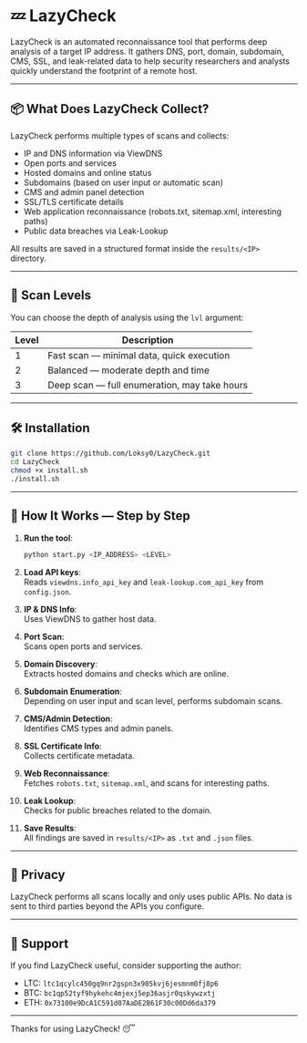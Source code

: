 # 💤 LazyCheck

LazyCheck is an automated reconnaissance tool that performs deep analysis of a target IP address. It gathers DNS, port, domain, subdomain, CMS, SSL, and leak-related data to help security researchers and analysts quickly understand the footprint of a remote host.

---

## 📦 What Does LazyCheck Collect?

LazyCheck performs multiple types of scans and collects:

- IP and DNS information via ViewDNS  
- Open ports and services  
- Hosted domains and online status  
- Subdomains (based on user input or automatic scan)  
- CMS and admin panel detection  
- SSL/TLS certificate details  
- Web application reconnaissance (robots.txt, sitemap.xml, interesting paths)  
- Public data breaches via Leak-Lookup  

All results are saved in a structured format inside the `results/<IP>` directory.

---

## 🧠 Scan Levels

You can choose the depth of analysis using the `lvl` argument:

| Level | Description                                      |
|-------|--------------------------------------------------|
| 1     | Fast scan — minimal data, quick execution        |
| 2     | Balanced — moderate depth and time               |
| 3     | Deep scan — full enumeration, may take hours     |

---

## 🛠️ Installation

```bash
git clone https://github.com/Loksy0/LazyCheck.git
cd LazyCheck
chmod +x install.sh
./install.sh
```

---

## 🚀 How It Works — Step by Step

1. **Run the tool**:  
   ```bash
   python start.py <IP_ADDRESS> <LEVEL>
   ```

2. **Load API keys**:  
   Reads `viewdns.info_api_key` and `leak-lookup.com_api_key` from `config.json`.

3. **IP & DNS Info**:  
   Uses ViewDNS to gather host data.

4. **Port Scan**:  
   Scans open ports and services.

5. **Domain Discovery**:  
   Extracts hosted domains and checks which are online.

6. **Subdomain Enumeration**:  
   Depending on user input and scan level, performs subdomain scans.

7. **CMS/Admin Detection**:  
   Identifies CMS types and admin panels.

8. **SSL Certificate Info**:  
   Collects certificate metadata.

9. **Web Reconnaissance**:  
   Fetches `robots.txt`, `sitemap.xml`, and scans for interesting paths.

10. **Leak Lookup**:  
    Checks for public breaches related to the domain.

11. **Save Results**:  
    All findings are saved in `results/<IP>` as `.txt` and `.json` files.

---

## 🔐 Privacy

LazyCheck performs all scans locally and only uses public APIs. No data is sent to third parties beyond the APIs you configure.

---

## 💸 Support

If you find LazyCheck useful, consider supporting the author:

- LTC: `ltc1qcylc450gq9nr2gspn3x905kvj6jesmnm0fj8p6`  
- BTC: `bc1qp52tyf9hykehc4mjexj5ep36asjr0qskywzxtj`  
- ETH: `0x73100e9DcA1C591d07AaDE2B61F30c00Dd6da379`  

---

Thanks for using LazyCheck! 😴
